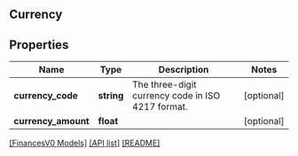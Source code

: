 ## Currency

## Properties

Name | Type | Description | Notes
------------ | ------------- | ------------- | -------------
**currency_code** | **string** | The three-digit currency code in ISO 4217 format. | [optional]
**currency_amount** | **float** |  | [optional]

[[FinancesV0 Models]](../) [[API list]](../../Api) [[README]](../../../README.md)

